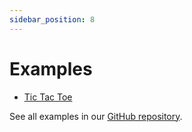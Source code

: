 ```yaml
---
sidebar_position: 8
---
```


# Examples

- [Tic Tac Toe](https://github.com/rune/rune-games-sdk/tree/staging/examples/multiplayer/tic-tac-toe)

See all examples in our [GitHub repository](https://github.com/rune/rune-games-sdk/tree/staging/examples/).
